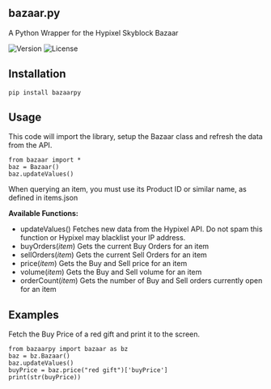 ## bazaar.py
A Python Wrapper for the Hypixel Skyblock Bazaar

![Version](https://img.shields.io/pypi/v/bazaarpy)
![License](https://img.shields.io/pypi/l/bazaarpy)

## Installation

    pip install bazaarpy

## Usage
This code will import the library, setup the Bazaar class and refresh the data from the API.

    from bazaar import *
    baz = Bazaar()
    baz.updateValues()
    
When querying an item, you must use its Product ID or similar name, as defined in items.json

**Available Functions:**
* updateValues() Fetches new data from the Hypixel API. Do not spam this function or Hypixel may blacklist your IP address.
* buyOrders(*item*) Gets the current Buy Orders for an item
* sellOrders(*item*) Gets the current Sell Orders for an item
* price(*item*) Gets the Buy and Sell price for an item
* volume(*item*) Gets the Buy and Sell volume for an item
* orderCount(*item*) Gets the number of Buy and Sell orders currently open for an item

## Examples
Fetch the Buy Price of a red gift and print it to the screen.

    from bazaarpy import bazaar as bz
    baz = bz.Bazaar()
    baz.updateValues()    
    buyPrice = baz.price("red gift")['buyPrice']   
    print(str(buyPrice))
